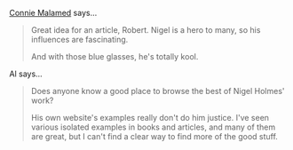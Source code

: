 <a href="http://understandinggraphics.com" rel="nofollow noopener" target="_blank">Connie Malamed</a> says…
>	Great idea for an article, Robert. Nigel is a hero to many, so his influences are fascinating.
>	
>	And with those blue glasses, he's totally kool.

Al says…
>	Does anyone know a good place to browse the best of Nigel Holmes' work? 
>	
>	His own website's examples really don't do him justice. I've seen various isolated examples in books and articles, and many of them are great, but I can't find a clear way to find more of the good stuff.
